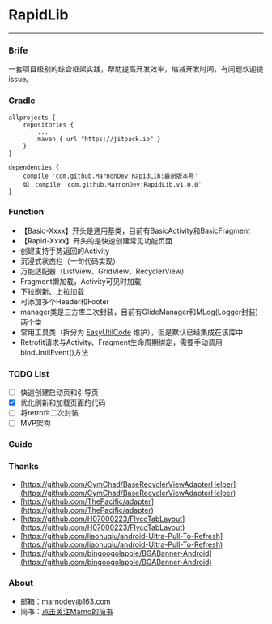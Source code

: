 # RapidLib
--------------------------
### Brife
一套项目级别的综合框架实践，帮助提高开发效率，缩减开发时间，有问题欢迎提issue。

### Gradle

```
allprojects {
    repositories {
        ...
        maven { url "https://jitpack.io" }
    }
}
```

```
dependencies {
    compile 'com.github.MarnonDev:RapidLib:最新版本号'
    如：compile 'com.github.MarnonDev:RapidLib.v1.0.0'
}
```

### Function

* 【Basic-Xxxx】开头是通用基类，目前有BasicActivity和BasicFragment
* 【Rapid-Xxxx】开头的是快速创建常见功能页面
* 创建支持手势返回的Activity
* 沉浸式状态栏（一句代码实现）
* 万能适配器（ListView、GridView，RecyclerView）
* Fragment懒加载，Activity可见时加载
* 下拉刷新、上拉加载
* 可添加多个Header和Footer
* manager类是三方库二次封装，目前有GlideManager和MLog(Logger封装)两个类
* 常用工具类（拆分为 [EasyUtilCode](https://github.com/MarnonDev/EasyUtilCode) 维护），但是默认已经集成在该库中
* Retrofit请求与Activity、Fragment生命周期绑定，需要手动调用bindUntilEvent()方法

### TODO List
- [ ] 快速创建启动页和引导页
- [X] 优化刷新和加载页面的代码
- [ ] 将retrofit二次封装
- [ ] MVP架构

### Guide


### Thanks

* [https://github.com/CymChad/BaseRecyclerViewAdapterHelper](https://github.com/CymChad/BaseRecyclerViewAdapterHelper)
* [https://github.com/ThePacific/adapter](https://github.com/ThePacific/adapter)
* [https://github.com/H07000223/FlycoTabLayout](https://github.com/H07000223/FlycoTabLayout)
* [https://github.com/liaohuqiu/android-Ultra-Pull-To-Refresh](https://github.com/liaohuqiu/android-Ultra-Pull-To-Refresh)
* [https://github.com/bingoogolapple/BGABanner-Android](https://github.com/bingoogolapple/BGABanner-Android)


### About

- 邮箱：marnodev@163.com
- 简书：[点击关注Marno的简书](http://www.jianshu.com/users/174a09ba6c25)
